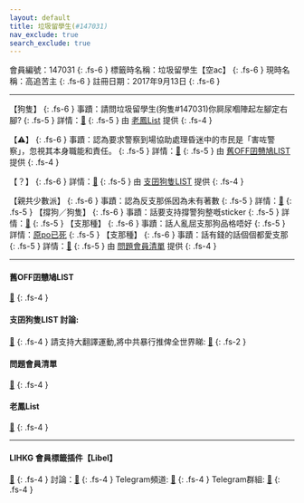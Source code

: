 ```yaml
---
layout: default
title: 垃圾留學生(#147031)
nav_exclude: true
search_exclude: true
---
```


會員編號：147031
{: .fs-6 }
標籤時名稱：垃圾留學生【空ac】
{: .fs-6 }
現時名稱：高追苦主
{: .fs-6 }
註冊日期：2017年9月13日
{: .fs-6 }

---

<div class="code-example" markdown="1">

【狗隻】
{: .fs-6 }
事蹟：請問垃圾留學生(狗隻#147031)你屙尿嗰陣起左腳定右腳?
{: .fs-5 }
詳情：[🔗](https://lih.kg/2257327)
{: .fs-5 }
由 [老鳳List](#老鳳list) 提供
{: .fs-4 }

</div>
<div class="code-example" markdown="1">

【⚠️】
{: .fs-6 }
事蹟：認為要求警察到場協助處理昏迷中的市民是「害咗警察」，忽視其本身職能和責任。
{: .fs-5 }
詳情：[🔗](https://lih.kg/ojhLvFX)
{: .fs-5 }
由 [舊OFF囝戇鳩LIST](#舊off囝戇鳩list) 提供
{: .fs-4 }

</div>
<div class="code-example" markdown="1">

【？】
{: .fs-6 }
詳情：[🔗](https://lih.kg/aNrNicV)
{: .fs-5 }
由 [支囝狗隻LIST](#支囝狗隻list-討論) 提供
{: .fs-4 }

</div>
<div class="code-example" markdown="1">

【親共少數派】
{: .fs-6 }
事蹟：認為反支那係因為未有著數
{: .fs-5 }
詳情：[🔗](https://lih.kg/vPjstdX)
{: .fs-5 }
【撐狗／狗隻】
{: .fs-6 }
事蹟：話要支持撐警狗整嘅sticker
{: .fs-5 }
詳情：[🔗](https://lih.kg/vOGgaOX)
{: .fs-5 }
【支那種】
{: .fs-6 }
事蹟：話人亂屈支那狗品格唔好
{: .fs-5 }
詳情：[原po已死](https://lih.kg/vPbzjaX)
{: .fs-5 }
【支那種】
{: .fs-6 }
事蹟：話有錢的話個個都愛支那
{: .fs-5 }
詳情：[🔗](https://lih.kg/vKeCLoX)
{: .fs-5 }
由 [問題會員清單](#問題會員清單) 提供
{: .fs-4 }

</div>

---

#### 舊OFF囝戇鳩LIST
[🔗](https://bit.ly/lihkg_on9_list)
{: .fs-4 }
#### 支囝狗隻LIST 討論: 
[🔗](https://lih.kg/2908480)
{: .fs-4 }
請支持大翻譯運動,將中共暴行推俾全世界睇: [🔗](https://twitter.com/tgtm_official)
{: .fs-2 }
#### 問題會員清單
[🔗](https://github.com/V4KFDgEw8T/rccnmlhnzv)
{: .fs-4 }
#### 老鳳List
[🔗](https://lihkg.com/thread/2808424)
{: .fs-4 }

---

#### LIHKG 會員標籤插件【Libel】
[🔗](https://kitce.github.io/libel)
{: .fs-4 }
討論：[🔗](https://lih.kg/2841778)
{: .fs-4 }
Telegram頻道: [🔗](https://t.me/LibelOfficialChannel)
{: .fs-4 }
Telegram群組: [🔗](https://t.me/LibelOfficialGroup)
{: .fs-4 }
